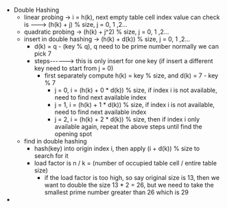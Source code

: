* Double Hashing
  * linear probing -> i = h(k), next empty table cell index value can check is ---> (h(k) + j) % size, j = 0, 1 ,2...
  * quadratic probing -> (h(k) + j^2) % size, j = 0, 1 ,2...
  * insert in double hashing -> (h(k) + d(k)) % size, j = 0, 1 ,2...
    * d(k) = q - (key % q), q need to be prime number normally we can pick 7
    * steps------> this is only insert for one key (if insert a different key need to start from j = 0)
      * first separately compute h(k) = key % size, and d(k) = 7 - key % 7
        * j = 0, i = (h(k) + 0 * d(k)) % size, if index i is not available, need to find next available index
        * j = 1, i = (h(k) + 1 * d(k)) % size, if index i is not available, need to find next available index
        * j = 2, i = (h(k) + 2 * d(k)) % size, then if index i only available again, repeat the above steps until find the opening spot
  * find in double hashing
    * hash(key) into origin index i, then apply (i + d(k)) % size to search for it
    * load factor is n / k = (number of occupied table cell / entire table size)
      * if the load factor is too high, so say original size is 13, then we want to double the size 13 * 2 = 26, but we need to take the smallest prime number greater than 26 which is 29
* 
